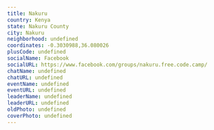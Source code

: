```yaml
---
title: Nakuru
country: Kenya
state: Nakuru County
city: Nakuru
neighborhood: undefined
coordinates: -0.3030988,36.080026
plusCode: undefined
socialName: Facebook
socialURL: https://www.facebook.com/groups/nakuru.free.code.camp/
chatName: undefined
chatURL: undefined
eventName: undefined
eventURL: undefined
leaderName: undefined
leaderURL: undefined
oldPhoto: undefined
coverPhoto: undefined
---
```

